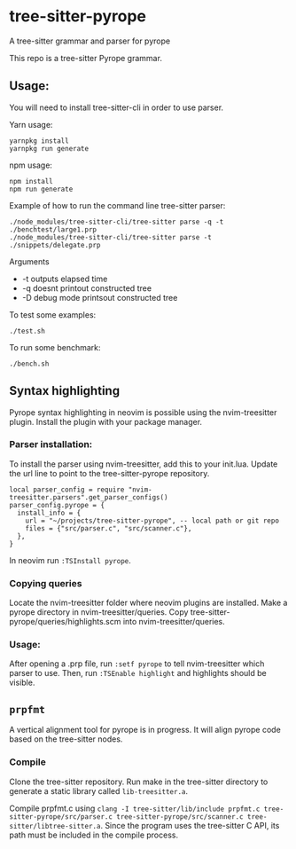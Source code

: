 # tree-sitter-pyrope

A tree-sitter grammar and parser for pyrope

This repo is a tree-sitter Pyrope grammar. 

## Usage:

You will need to install tree-sitter-cli in order to use parser.

Yarn usage:
```
yarnpkg install
yarnpkg run generate
```

npm usage:
```
npm install
npm run generate
```

Example of how to run the command line tree-sitter parser:
```
./node_modules/tree-sitter-cli/tree-sitter parse -q -t ./benchtest/large1.prp
./node_modules/tree-sitter-cli/tree-sitter parse -t ./snippets/delegate.prp
```

Arguments
- -t outputs elapsed time
- -q doesnt printout constructed tree
- -D debug mode printsout constructed tree


To test some examples:
```
./test.sh
```

To run some benchmark:
```
./bench.sh
```

## Syntax highlighting
Pyrope syntax highlighting in neovim is possible using the nvim-treesitter plugin.
Install the plugin with your package manager.

### Parser installation:
To install the parser using nvim-treesitter, add this to your init.lua. 
Update the url line to point to the tree-sitter-pyrope repository. 
```
local parser_config = require "nvim-treesitter.parsers".get_parser_configs()
parser_config.pyrope = {
  install_info = {
    url = "~/projects/tree-sitter-pyrope", -- local path or git repo
    files = {"src/parser.c", "src/scanner.c"},
  },
}
```

In neovim run `:TSInstall pyrope`.

### Copying queries
Locate the nvim-treesitter folder where neovim plugins are installed. 
Make a pyrope directory in nvim-treesitter/queries. 
Copy tree-sitter-pyrope/queries/highlights.scm into nvim-treesitter/queries.

### Usage:
After opening a .prp file, run `:setf pyrope` to tell nvim-treesitter which parser to use. 
Then, run `:TSEnable highlight` and highlights should be visible.

## `prpfmt`
A vertical alignment tool for pyrope is in progress.
It will align pyrope code based on the tree-sitter nodes.

### Compile
Clone the tree-sitter repository. 
Run make in the tree-sitter directory to generate a static library called `lib-treesitter.a`.

Compile prpfmt.c using `clang -I tree-sitter/lib/include prpfmt.c tree-sitter-pyrope/src/parser.c tree-sitter-pyrope/src/scanner.c tree-sitter/libtree-sitter.a`. 
Since the program uses the tree-sitter C API, its path must be included in the compile process.
